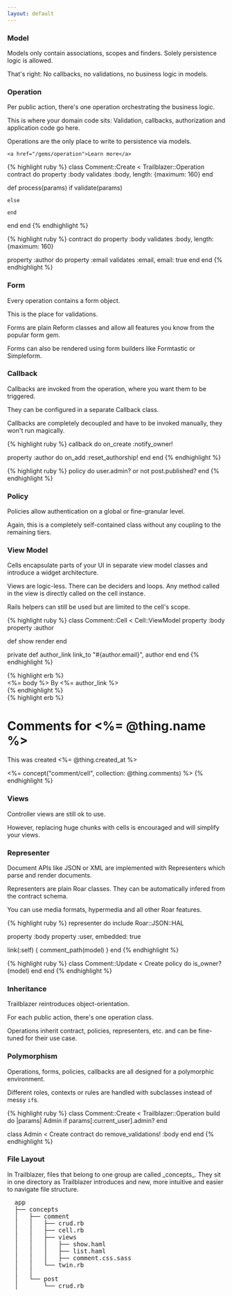 ```yaml
---
layout: default
---
```


<!-- Model -->

<div id="model" class="code-section">
  <h3>Model</h3>
  <p>Models only contain associations, scopes and finders. Solely persistence logic is allowed.</p>
  <p>That's right: No callbacks, no validations, no business logic in models. </p>
</div>

<!-- Operation -->

<div id="operation" class="code-section">
  <h3>Operation</h3>
  <div class="box">
    <div class="description">
      <p>Per public action, there's one operation orchestrating the business logic.</p>
      <p>This is where your domain code sits: Validation, callbacks, authorization and application code go here.</p>
      <p>Operations are the only place to write to persistence via models.</p>
    </div>

    <a href="/gems/operation">Learn more</a>
  </div>

  <div class="code-box">
    {% highlight ruby %}
class Comment::Create < Trailblazer::Operation
  contract do
    property :body
    validates :body, length: {maximum: 160}
  end

  def process(params)
    if validate(params)

    else

    end
  end
end
    {% endhighlight %}
  </div>
  <div class="left-code-50">
    {% highlight ruby %}
contract do
  property :body
  validates :body, length: {maximum: 160}

  property :author do
    property :email
    validates :email, email: true
  end
end
    {% endhighlight %}
  </div>
</div>


<!-- Form -->

<div id="form" class="code-section">
  <h3>Form</h3>
  <p>Every operation contains a form object. </p>
    <p>This is the place for validations.</p>
  <p>Forms are plain Reform classes and allow all features you know from the popular form gem.</p>
  <p>Forms can also be rendered using form builders like Formtastic or Simpleform.</p>
</div>


<!-- Callback -->

<div id="callback" class="code-section">
  <h3>Callback</h3>
  <p>Callbacks are invoked from the operation, where you want them to be triggered.</p>
  <p>They can be configured in a separate Callback class.</p>
  <p>Callbacks are completely decoupled and have to be invoked manually, they won't run magically.</p>

  <div class="code-box">
    {% highlight ruby %}
callback do
  on_create :notify_owner!

  property :author do
    on_add :reset_authorship!
  end
end
    {% endhighlight %}
  </div>
  <div class="left-code">
    {% highlight ruby %}
policy do
  user.admin? or not post.published?
end
    {% endhighlight %}
  </div>
</div>




<!-- Policy -->

<div id="policy" class="code-section">
  <h3>Policy</h3>
  <p>Policies allow authentication on a global or fine-granular level.</p>
  <p>Again, this is a completely self-contained class without any coupling to the remaining tiers.</p>
</div>


<!-- View Model -->

<div id="view-model" class="code-section">
  <h3>View Model</h3>
  <p>Cells encapsulate parts of your UI in separate view model classes and introduce a widget architecture.</p>
  <p>Views are logic-less. There can be deciders and loops. Any method called in the view is directly called on the cell instance.</p>
  <p>Rails helpers can still be used but are limited to the cell's scope.</p>

  <div class="code-box">
    {% highlight ruby %}
class Comment::Cell < Cell::ViewModel
  property :body
  property :author

  def show
    render
  end

private
  def author_link
    link_to "#{author.email}", author
  end
end
{% endhighlight %}
  </div>

  <div class="code-box">
    {% highlight erb %}
<div class="comment">
  <%= body %>
  By <%= author_link %>
</div>
{% endhighlight %}
  </div>
<div class="left-code-50">
  {% highlight erb %}
<h1>Comments for <%= @thing.name %></h1>

This was created <%= @thing.created_at %>

  <%= concept("comment/cell",
  collection: @thing.comments) %>
    {% endhighlight %}
</div>
</div>


<!-- View Model -->

<div id="views" class="code-section">
  <h3>Views</h3>
  <p>Controller views are still ok to use.</p>
  <p>However, replacing huge chunks with cells is encouraged and will simplify your views.</p>
</div>

<!-- Representer -->

<div id="representer" class="code-section">
  <h3>Representer</h3>
  <p>Document APIs like JSON or XML are implemented with Representers which parse and render documents.</p>
  <p>Representers are plain Roar classes. They can be automatically infered from the contract schema.</p>
  <p>You can use media formats, hypermedia and all other Roar features.</p>


  <div class="code-box">
{% highlight ruby %}
representer do
  include Roar::JSON::HAL

  property :body
  property :user, embedded: true

  link(:self) { comment_path(model) }
end
{% endhighlight %}
  </div>
  <div class="left-code">
  {% highlight ruby %}
class Comment::Update < Create
policy do
  is_owner?(model)
end
end
  {% endhighlight %}
  </div>
</div>



<!-- Inheritance -->

<div id="inheritance" class="code-section">
  <h3>Inheritance</h3>
  <p>Trailblazer reintroduces object-orientation.</p>

  <p>For each public action, there's one operation class.</p>

  <p>Operations inherit contract, policies, representers, etc. and can be fine-tuned for their use case.</p>
</div>

<!-- Polymorphism -->

<div id="polymorphism" class="code-section">
  <h3>Polymorphism</h3>
  <p>Operations, forms, policies, callbacks are all designed for a polymorphic environment.</p>
  <p>Different roles, contexts or rules are handled with subclasses instead of messy <code>if</code>s.</p>

  <div class="code-box">
{% highlight ruby %}
class Comment::Create < Trailblazer::Operation
  build do |params|
    Admin if params[:current_user].admin?
  end

  class Admin < Create
    contract do
      remove_validations! :body
    end
  end
{% endhighlight %}
  </div>
</div>

<div id="file-layout" class="code-section">
  <h3>File Layout</h3>
  <p>
    In Trailblazer, files that belong to one group are called _concepts_. They sit in one directory as Trailblazer introduces and new, more intuitive and easier to navigate file structure.
  </p>

  <pre>
  app
  ├── concepts
  │   ├── comment
  │   │   ├── crud.rb
  │   │   ├── cell.rb
  │   │   ├── views
  │   │   │   ├── show.haml
  │   │   │   ├── list.haml
  │   │   │   ├── comment.css.sass
  │   │   └── twin.rb
  │   │
  │   └── post
  │       └── crud.rb
  </pre>
</div>

